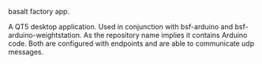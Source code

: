 basalt factory app.

A QT5 desktop application. Used in conjunction with bsf-arduino and bsf-arduino-weightstation. As the repository name implies it contains Arduino code. Both are configured with endpoints and are able to communicate udp messages. 
